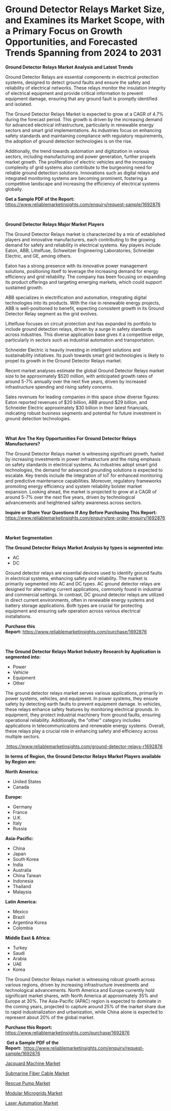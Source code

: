 <p><h1>Ground Detector Relays Market Size, and Examines its Market Scope, with a Primary Focus on Growth Opportunities, and Forecasted Trends Spanning from 2024 to 2031</h1></p><p><strong>Ground Detector Relays Market Analysis and Latest Trends</strong></p>
<p><p>Ground Detector Relays are essential components in electrical protection systems, designed to detect ground faults and ensure the safety and reliability of electrical networks. These relays monitor the insulation integrity of electrical equipment and provide critical information to prevent equipment damage, ensuring that any ground fault is promptly identified and isolated.</p><p>The Ground Detector Relays Market is expected to grow at a CAGR of 4.7% during the forecast period. This growth is driven by the increasing demand for advanced electrical infrastructure, particularly in renewable energy sectors and smart grid implementations. As industries focus on enhancing safety standards and maintaining compliance with regulatory requirements, the adoption of ground detection technologies is on the rise.</p><p>Additionally, the trend towards automation and digitization in various sectors, including manufacturing and power generation, further propels market growth. The proliferation of electric vehicles and the increasing complexity of grid systems also contribute to the burgeoning need for reliable ground detection solutions. Innovations such as digital relays and integrated monitoring systems are becoming prominent, fostering a competitive landscape and increasing the efficiency of electrical systems globally.</p></p>
<p><strong>Get a Sample PDF of the Report:&nbsp;</strong> <a href="https://www.reliablemarketinsights.com/enquiry/request-sample/1692876?utm_campaign=1772&utm_medium=2&utm_source=Github&utm_content=ia&utm_term=20102024&utm_id=ground-detector-relays">https://www.reliablemarketinsights.com/enquiry/request-sample/1692876</a></p>
<p>&nbsp;</p>
<p><strong>Ground Detector Relays Major Market Players</strong></p>
<p><p>The Ground Detector Relays market is characterized by a mix of established players and innovative manufacturers, each contributing to the growing demand for safety and reliability in electrical systems. Key players include Eaton, ABB, Littelfuse, Schweitzer Engineering Laboratories, Schneider Electric, and GE, among others. </p><p>Eaton has a strong presence with its innovative power management solutions, positioning itself to leverage the increasing demand for energy efficiency and grid reliability. The company has been focusing on expanding its product offerings and targeting emerging markets, which could support sustained growth.</p><p>ABB specializes in electrification and automation, integrating digital technologies into its products. With the rise in renewable energy projects, ABB is well-positioned to benefit, expecting consistent growth in its Ground Detector Relay segment as the grid evolves.</p><p>Littelfuse focuses on circuit protection and has expanded its portfolio to include ground detection relays, driven by a surge in safety standards across industries. This diverse application base gives it a competitive edge, particularly in sectors such as industrial automation and transportation.</p><p>Schneider Electric is heavily investing in intelligent solutions and sustainability initiatives. Its push towards smart grid technologies is likely to propel its growth in the Ground Detector Relays market.</p><p>Recent market analyses estimate the global Ground Detector Relays market size to be approximately $520 million, with anticipated growth rates of around 5-7% annually over the next five years, driven by increased infrastructure spending and rising safety concerns.</p><p>Sales revenues for leading companies in this space show diverse figures: Eaton reported revenues of $20 billion, ABB around $29 billion, and Schneider Electric approximately $30 billion in their latest financials, indicating robust business segments and potential for future investment in ground detection technologies.</p></p>
<p>&nbsp;</p>
<p><strong>What Are The Key Opportunities For Ground Detector Relays Manufacturers?</strong></p>
<p><p>The Ground Detector Relays market is witnessing significant growth, fueled by increasing investments in power infrastructure and the rising emphasis on safety standards in electrical systems. As industries adopt smart grid technologies, the demand for advanced grounding solutions is expected to escalate. Key trends include the integration of IoT for enhanced monitoring and predictive maintenance capabilities. Moreover, regulatory frameworks promoting energy efficiency and system reliability bolster market expansion. Looking ahead, the market is projected to grow at a CAGR of around 5-7% over the next five years, driven by technological advancements and heightened safety awareness across sectors.</p></p>
<p><strong>Inquire or Share Your Questions If Any Before Purchasing This Report:</strong> <a href="https://www.reliablemarketinsights.com/enquiry/pre-order-enquiry/1692876?utm_campaign=1772&utm_medium=2&utm_source=Github&utm_content=ia&utm_term=20102024&utm_id=ground-detector-relays">https://www.reliablemarketinsights.com/enquiry/pre-order-enquiry/1692876</a></p>
<p>&nbsp;</p>
<p><strong>Market Segmentation</strong></p>
<p><strong>The Ground Detector Relays Market Analysis by types is segmented into:</strong></p>
<p><ul><li>AC</li><li>DC</li></ul></p>
<p><p>Ground detector relays are essential devices used to identify ground faults in electrical systems, enhancing safety and reliability. The market is primarily segmented into AC and DC types. AC ground detector relays are designed for alternating current applications, commonly found in industrial and commercial settings. In contrast, DC ground detector relays are utilized in direct current environments, often in renewable energy systems and battery storage applications. Both types are crucial for protecting equipment and ensuring safe operation across various electrical installations.</p></p>
<p><strong>Purchase this Report:&nbsp;</strong><a href="https://www.reliablemarketinsights.com/purchase/1692876?utm_campaign=1772&utm_medium=2&utm_source=Github&utm_content=ia&utm_term=20102024&utm_id=ground-detector-relays">https://www.reliablemarketinsights.com/purchase/1692876</a></p>
<p>&nbsp;</p>
<p><strong>The Ground Detector Relays Market Industry Research by Application is segmented into:</strong></p>
<p><ul><li>Power</li><li>Vehicle</li><li>Equipment</li><li>Other</li></ul></p>
<p><p>The ground detector relays market serves various applications, primarily in power systems, vehicles, and equipment. In power systems, they ensure safety by detecting earth faults to prevent equipment damage. In vehicles, these relays enhance safety features by monitoring electrical grounds. In equipment, they protect industrial machinery from ground faults, ensuring operational reliability. Additionally, the "other" category includes applications in telecommunications and renewable energy systems. Overall, these relays play a crucial role in enhancing safety and efficiency across multiple sectors.</p></p>
<p><a href="https://www.reliablemarketinsights.com/ground-detector-relays-r1692876?utm_campaign=1772&utm_medium=2&utm_source=Github&utm_content=ia&utm_term=20102024&utm_id=ground-detector-relays">&nbsp;https://www.reliablemarketinsights.com/ground-detector-relays-r1692876</a></p>
<p><strong>In terms of Region, the Ground Detector Relays Market Players available by Region are:</strong></p>
<p>
    <p> <strong> North America: </strong>
        <ul>
            <li>United States</li>
            <li>Canada</li>
        </ul>
        </p> 
    <p> <strong> Europe: </strong>
        <ul>
            <li>Germany</li>
            <li>France</li>
            <li>U.K.</li>
            <li>Italy</li>
            <li>Russia</li>
        </ul>
        </p> 
    <p> <strong> Asia-Pacific: </strong>
        <ul>
            <li>China</li>
            <li>Japan</li>
            <li>South Korea</li>
            <li>India</li>
            <li>Australia</li>
            <li>China Taiwan</li>
            <li>Indonesia</li>
            <li>Thailand</li>
            <li>Malaysia</li>
        </ul>
        </p> 
    <p> <strong> Latin America: </strong>
        <ul>
            <li>Mexico</li>
            <li>Brazil</li>
            <li>Argentina Korea</li>
            <li>Colombia</li>
        </ul>
        </p> 
    <p> <strong> Middle East & Africa: </strong>
        <ul>
            <li>Turkey</li>
            <li>Saudi</li>
            <li>Arabia</li>
            <li>UAE</li>
            <li>Korea</li>
        </ul>
    </p>
    </p>
<p><p>The Ground Detector Relays market is witnessing robust growth across various regions, driven by increasing infrastructure investments and technological advancements. North America and Europe currently hold significant market shares, with North America at approximately 35% and Europe at 30%. The Asia-Pacific (APAC) region is expected to dominate in the coming years, projected to capture around 25% of the market share due to rapid industrialization and urbanization, while China alone is expected to represent about 20% of the global market.</p></p>
<p><strong>Purchase this Report: </strong><a href="https://www.reliablemarketinsights.com/purchase/1692876?utm_campaign=1772&utm_medium=2&utm_source=Github&utm_content=ia&utm_term=20102024&utm_id=ground-detector-relays">https://www.reliablemarketinsights.com/purchase/1692876</a></p>
<p>&nbsp;<strong>Get a Sample PDF of the Report:&nbsp;&nbsp;</strong><a href="https://www.reliablemarketinsights.com/enquiry/request-sample/1692876?utm_campaign=1772&utm_medium=2&utm_source=Github&utm_content=ia&utm_term=20102024&utm_id=ground-detector-relays">https://www.reliablemarketinsights.com/enquiry/request-sample/1692876</a></p>
<p><strong></strong></p>
<p><p><a href="https://www.linkedin.com/pulse/emerging-jacquard-machine-market-opportunities-analysis-a182e?utm_campaign=1772&utm_medium=2&utm_source=Github&utm_content=ia&utm_term=20102024&utm_id=ground-detector-relays">Jacquard Machine Market</a></p><p><a href="https://www.linkedin.com/pulse/global-submarine-fiber-cable-market-forecast-2024-2031-trends-vh9zf?utm_campaign=1772&utm_medium=2&utm_source=Github&utm_content=ia&utm_term=20102024&utm_id=ground-detector-relays">Submarine Fiber Cable Market</a></p><p><a href="https://www.linkedin.com/pulse/rescue-pump-market-research-report-2024-2031-majority-insight-ocxre?utm_campaign=1772&utm_medium=2&utm_source=Github&utm_content=ia&utm_term=20102024&utm_id=ground-detector-relays">Rescue Pump Market</a></p><p><a href="https://www.linkedin.com/pulse/global-modular-microgrids-market-trends-analysis-future-nosme?utm_campaign=1772&utm_medium=2&utm_source=Github&utm_content=ia&utm_term=20102024&utm_id=ground-detector-relays">Modular Microgrids Market</a></p><p><a href="https://www.linkedin.com/pulse/laser-automation-market-trends-insights-type-application-nhbge?utm_campaign=1772&utm_medium=2&utm_source=Github&utm_content=ia&utm_term=20102024&utm_id=ground-detector-relays">Laser Automation Market</a></p></p>